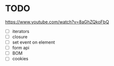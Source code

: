 TODO
=======
https://www.youtube.com/watch?v=8aGhZQkoFbQ
- [ ] iterators
- [ ] closure
- [ ] set event on element
- [ ] form api
- [ ] BOM
- [ ] cookies
